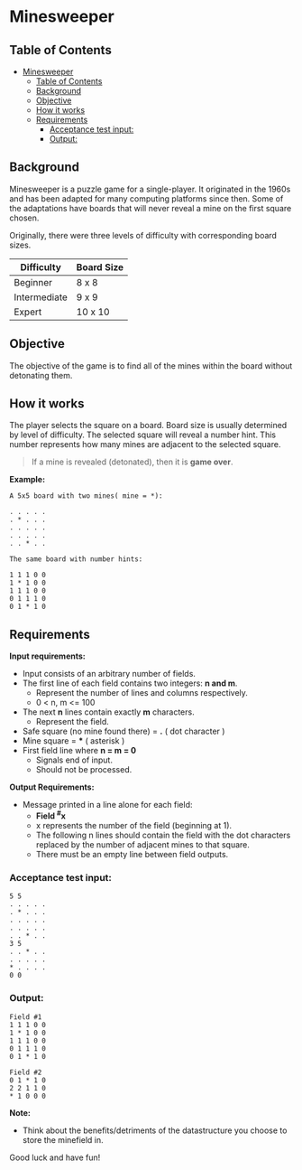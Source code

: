 # Minesweeper

## Table of Contents
- [Minesweeper](#minesweeper)
  - [Table of Contents](#table-of-contents)
  - [Background](#background)
  - [Objective](#objective)
  - [How it works](#how-it-works)
  - [Requirements](#requirements)
    - [Acceptance test input:](#acceptance-test-input)
    - [Output:](#output)
## Background
Minesweeper is a puzzle game for a single-player. It originated in the 1960s and has been adapted for many computing platforms since then. Some of the adaptations have boards that will never reveal a mine on the first square chosen. 

Originally, there were three levels of difficulty with corresponding board sizes.

| Difficulty | Board Size |
|----------- | ---------- |
| Beginner | 8 x 8 |
| Intermediate | 9 x 9 |
| Expert | 10 x 10 |


## Objective

The objective of the game is to find all of the mines within the board without detonating them. 

## How it works
The player selects the square on a board. Board size is usually determined by level of difficulty. The selected square will reveal a number hint. This number represents how many mines are adjacent to the selected square.

> If a mine is revealed (detonated), then it is **game over**.

**Example:**

```
A 5x5 board with two mines( mine = *): 

. . . . .
. * . . .
. . . . .
. . . . .
. . * . .

```
```
The same board with number hints: 

1 1 1 0 0
1 * 1 0 0
1 1 1 0 0
0 1 1 1 0
0 1 * 1 0

```

## Requirements
**Input requirements:**
- Input consists of an arbitrary number of fields.
- The first line of each field contains two integers: **n and m**.
  - Represent the number of lines and columns respectively.
  - 0 < n, m <= 100
- The next **n** lines contain exactly **m** characters.
  - Represent the field.
- Safe square (no mine found there) = **.** ( dot character )
- Mine square = **\*** ( asterisk )
- First field line where **n = m = 0** 
  - Signals end of input.
  - Should not be processed.

**Output Requirements:**
- Message printed in a line alone for each field:
  - **Field <sup>#</sup>x**
  - x represents the number of the field (beginning at 1).
  - The following n lines should contain the field with the dot characters replaced by the number of adjacent mines to that square.
  - There must be an empty line between field outputs.

### Acceptance test input: 
```
5 5
. . . . .
. * . . .
. . . . .
. . . . .
. . * . .
3 5
. . * . .
. . . . .
* . . . .
0 0
```
###    Output:

```
Field #1
1 1 1 0 0
1 * 1 0 0
1 1 1 0 0
0 1 1 1 0
0 1 * 1 0

Field #2
0 1 * 1 0
2 2 1 1 0
* 1 0 0 0

```

**Note:** 
- Think about the benefits/detriments of the datastructure you choose to store the minefield in.


Good luck and have fun!